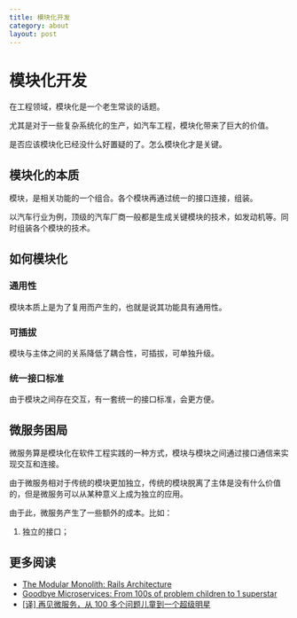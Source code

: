 ```yaml
---
title: 模块化开发
category: about
layout: post
---
```


# 模块化开发

在工程领域，模块化是一个老生常谈的话题。

尤其是对于一些复杂系统化的生产，如汽车工程，模块化带来了巨大的价值。

是否应该模块化已经没什么好置疑的了。怎么模块化才是关键。

## 模块化的本质

模块，是相关功能的一个组合。各个模块再通过统一的接口连接，组装。

以汽车行业为例，顶级的汽车厂商一般都是生成关键模块的技术，如发动机等。同时组装各个模块的技术。

## 如何模块化

### 通用性
模块本质上是为了复用而产生的，也就是说其功能具有通用性。

### 可插拔
模块与主体之间的关系降低了耦合性，可插拔，可单独升级。

### 统一接口标准
由于模块之间存在交互，有一套统一的接口标准，会更方便。

## 微服务困局

微服务算是模块化在软件工程实践的一种方式，模块与模块之间通过接口通信来实现交互和连接。

由于微服务相对于传统的模块更加独立，传统的模块脱离了主体是没有什么价值的，但是微服务可以从某种意义上成为独立的应用。

由于此，微服务产生了一些额外的成本。比如：

1. 独立的接口；


## 更多阅读
* [The Modular Monolith: Rails Architecture](https://medium.com/@dan_manges/the-modular-monolith-rails-architecture-fb1023826fc4)
* [Goodbye Microservices: From 100s of problem children to 1 superstar](https://segment.com/blog/goodbye-microservices)
* [[译] 再见微服务，从 100 多个问题儿童到一个超级明星](https://ruby-china.org/topics/37189)